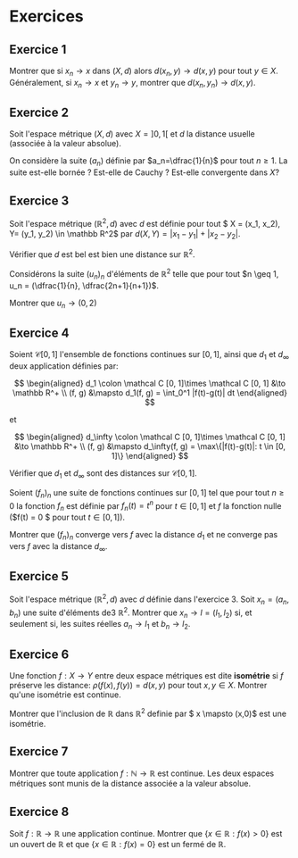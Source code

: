 # Exercices 

## Exercice 1

Montrer que si $x_n \to x$ dans $(X, d)$ alors $d(x_n,y) \to d(x,y)$ pour tout $y\in X$. Généralement, si $x_n \to x$ et $y_n \to y$, montrer que $d(x_n,y_n) \to d(x,y)$.


## Exercice 2
Soit l'espace métrique $(X, d)$ avec $X =]0, 1[$ et $d$ la distance usuelle (associée à la valeur absolue).

On considère la suite $(a_n)$ définie par $a_n=\dfrac{1}{n}$ pour tout $n\geq 1$. La suite est-elle bornée ? Est-elle de Cauchy ? Est-elle convergente dans $X$?

## Exercice 3
Soit l'espace métrique $(\mathbb R^2, d)$ avec $d$ est définie pour tout $ X = (x_1, x_2), Y= (y_1, y_2) \in \mathbb R^2$ par $d(X, Y) = |x_1 - y_1| + |x_2 - y_2|$.

Vérifier que $d$ est bel est bien une distance sur $\mathbb R^2$.

Considérons la suite $(u_n)_n$ d'éléments de $\mathbb R^2$ telle que pour tout $n \geq 1, u_n = (\dfrac{1}{n}, \dfrac{2n+1}{n+1})$.

Montrer que $u_n \to (0, 2)$

## Exercice 4
Soient $\mathcal C [0, 1]$ l'ensemble de fonctions continues sur $[0, 1]$, ainsi que $d_1$ et $d_\infty$ deux application définies par:

$$
\begin{aligned}
d_1 \colon \mathcal C [0, 1]\times \mathcal C [0, 1] &\to \mathbb R^+ \\
(f, g) &\mapsto d_1(f, g) = \int_0^1 |f(t)-g(t)| dt
\end{aligned}
$$

et

$$
\begin{aligned}
d_\infty \colon \mathcal C [0, 1]\times \mathcal C [0, 1] &\to \mathbb R^+ \\
(f, g) &\mapsto d_\infty(f, g) = \max\{|f(t)-g(t)|: t \in [0, 1]\}
\end{aligned}
$$

Vérifier que $d_1$ et $d_\infty$ sont des distances sur $\mathcal C [0, 1]$.

Soient $(f_n)_n$ une suite de fonctions continues sur $[0, 1]$ tel que pour tout $n\geq 0$ la fonction $f_n$ est définie par $f_n(t) = t^n$ pour $t\in [0, 1]$ et $f$ la fonction nulle ($f(t) = 0 $ pour tout $t\in [0,1]$). 

Montrer que $(f_n)_n$ converge vers $f$ avec la distance $d_1$  et ne converge pas vers $f$ avec la distance $d_\infty$.


## Exercice 5

Soit l'espace métrique $(\mathbb R^2, d)$ avec $d$ définie dans l'exercice 3. Soit $x_n = (a_n , b_n)$ une suite d'éléments de3 $\mathbb R^2$. Montrer que $x_n \to l=(l_1, l_2)$ si, et seulement si, les suites réelles $a_n \to l_1$ et $b_n \to l_2$.


## Exercice 6
Une fonction $f: X \to Y$ entre deux espace métriques est dite **isométrie** si $f$ préserve les distance: $\rho(f(x),f(y)) = d(x, y)$ pour tout $x, y \in X$. Montrer qu'une isométrie est continue.

Montrer que l'inclusion de $\mathbb R$ dans $\mathbb R^2$ definie par $ x \mapsto (x,0)$ est une isométrie. 

## Exercice 7

Montrer que toute application $f: \mathbb N \to \mathbb R$ est continue. Les deux espaces métriques sont munis de la distance associée a la valeur absolue.

## Exercice 8

Soit $f: \mathbb R \to \mathbb R$ une application continue. Montrer que $\{x\in \mathbb R: f(x)>0\}$ est un ouvert de $\mathbb R$ et que $\{x\in \mathbb R: f(x)=0\}$ est un fermé de $\mathbb R$.
